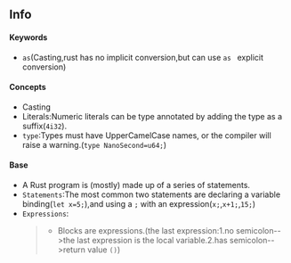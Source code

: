 ## Info

#### Keywords
- `as`(Casting,rust has no implicit conversion,but can use `as ` explicit conversion)

#### Concepts
- Casting
- Literals:Numeric literals can be type annotated by adding the type as a suffix(`4i32`).
- `type`:Types must have UpperCamelCase names, or the compiler will raise a warning.(`type NanoSecond=u64;`)

#### Base
- A Rust program is (mostly) made up of a series of statements.
- `Statements`:The most common two statements are declaring a variable binding(`let x=5;`),and using a `;` with an expression(`x;`,`x+1;`,`15;`)
- `Expressions`:
  > - Blocks are expressions.(the last expression:1.no semicolon-->the last expression is the local variable.2.has semicolon-->return value `()`)
